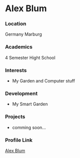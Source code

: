 # Alex Blum

### Location

Germany Marburg

### Academics

4 Semester Hight School

### Interests

- My Garden and Computer stuff

### Development

- My Smart Garden

### Projects

- comming soon...

### Profile Link

[Alex Blum](https://github.com/alexblum)